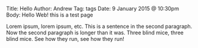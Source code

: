 Title: Hello
Author: Andrew
Tag: tags
Date: 9 January 2015 @ 10:30pm
Body:
Hello Web!
this is a test page

Lorem ipsum, lorem ipsum, etc. This is a sentence in the second paragraph. Now the second paragraph is longer than it was. Three blind mice, three blind mice. See how they run, see how they run!
